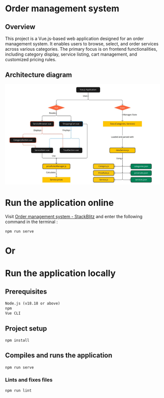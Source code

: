 # Order management system

## Overview
This project is a Vue.js-based web application designed for an order management system.
It enables users to browse, select, and order services across various categories.
The primary focus is on frontend functionalities, including category display, service listing, cart management, and customized pricing rules.

## Architecture diagram
![Architecture Diagram](/Architecture.JPG)

# Run the application online 
Visit [Order management system - StackBlitz](https://stackblitz.com/~/github.com/Melvyn-Btl/order-management-system) and enter the following command in the terminal :
```
npm run serve
```
# Or
# Run the application locally
## Prerequisites
```
Node.js (v18.18 or above)
npm
Vue CLI
```

## Project setup
```
npm install
```

## Compiles and runs the application
```
npm run serve
```

### Lints and fixes files
```
npm run lint
```